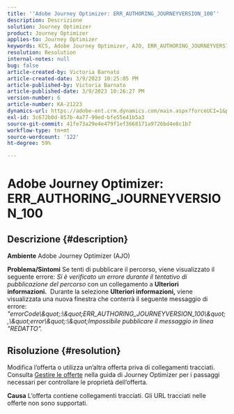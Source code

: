 ```yaml
---
title: '‘Adobe Journey Optimizer: ERR_AUTHORING_JOURNEYVERSION_100’'
description: Descrizione
solution: Journey Optimizer
product: Journey Optimizer
applies-to: Journey Optimizer
keywords: KCS, Adobe Journey Optimizer, AJO, ERR_AUTHORING_JOURNEYVERSION_100, pubblicare percorso
resolution: Resolution
internal-notes: null
bug: false
article-created-by: Victoria Barnato
article-created-date: 3/9/2023 10:25:05 PM
article-published-by: Victoria Barnato
article-published-date: 3/9/2023 10:26:27 PM
version-number: 6
article-number: KA-21223
dynamics-url: https://adobe-ent.crm.dynamics.com/main.aspx?forceUCI=1&pagetype=entityrecord&etn=knowledgearticle&id=4597683b-c9be-ed11-83ff-6045bd006d92
exl-id: 3c672b0d-857b-4a77-99ed-bfe55e41b5a3
source-git-commit: 41fe73a29e4e479f1ef3668171a9726bd4e8c1b7
workflow-type: tm+mt
source-wordcount: '122'
ht-degree: 59%

---
```


# Adobe Journey Optimizer: ERR_AUTHORING_JOURNEYVERSION_100

## Descrizione {#description}

<b>Ambiente</b>
Adobe Journey Optimizer (AJO)


<b>Problema/Sintomi</b>
Se tenti di pubblicare il percorso, viene visualizzato il seguente errore: *Si è verificato un errore durante il tentativo di pubblicazione del percorso* con un collegamento a <b>Ulteriori informazioni.</b>  Durante la selezione <b>Ulteriori informazioni,</b> viene visualizzata una nuova finestra che conterrà il seguente messaggio di errore:
*&quot;errorCode\\\&quot;:\\\&quot;ERR_AUTHORING_JOURNEYVERSION_100\\\&quot;,\\\&quot;error\\\&quot;:\\\&quot;Impossibile pubblicare il messaggio in linea &quot;REDATTO&quot;.*

## Risoluzione {#resolution}


Modifica l’offerta o utilizza un’altra offerta priva di collegamenti tracciati. Consulta [Gestire le offerte](https://experienceleague.adobe.com/docs/journey-optimizer/using/offer-decisioning/managing-offers-in-the-offer-library/configure-offers/creating-personalized-offers.html?lang=it#offer-list) nella guida di Journey Optimizer per i passaggi necessari per controllare le proprietà dell’offerta.


<b>Causa</b>
L’offerta contiene collegamenti tracciati. Gli URL tracciati nelle offerte non sono supportati.

